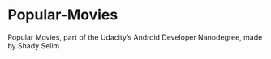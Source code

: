 # Popular-Movies
Popular Movies, part of the Udacity’s Android Developer Nanodegree, made by Shady Selim 
